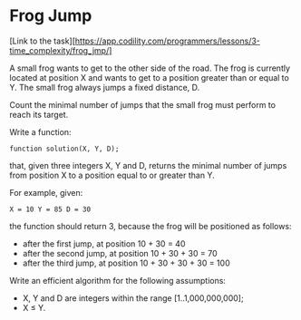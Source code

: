 <h1>Frog Jump</h1>

[Link to the task][https://app.codility.com/programmers/lessons/3-time_complexity/frog_jmp/]

A small frog wants to get to the other side of the road.
The frog is currently located at position X and wants to
get to a position greater than or equal to Y. The small
frog always jumps a fixed distance, D.

Count the minimal number of jumps that the small frog must
perform to reach its target.

Write a function:

`function solution(X, Y, D);`

that, given three integers X, Y and D, returns the minimal
number of jumps from position X to a position equal to or
greater than Y.

For example, given:

`
  X = 10
  Y = 85
  D = 30
`
  
the function should return 3, because the frog will be
positioned as follows:

- after the first jump, at position 10 + 30 = 40
- after the second jump, at position 10 + 30 + 30 = 70
- after the third jump, at position 10 + 30 + 30 + 30 = 100

Write an efficient algorithm for the following assumptions:

- X, Y and D are integers within the range [1..1,000,000,000];
- X ≤ Y.
